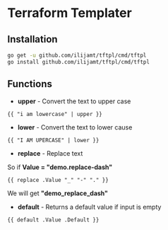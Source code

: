 Terraform Templater
===================

Installation
------------

```bash
go get -u github.com/ilijamt/tftpl/cmd/tftpl
go install github.com/ilijamt/tftpl/cmd/tftpl
```

Functions
---------

* **upper** - Convert the text to upper case
```gotemplate
{{ "i am lowercase" | upper }}
```

* **lower** - Convert the text to lower cause
```gotemplate
{{ "I AM UPERCASE" | lower }}
```
* **replace** - Replace text 

So if **Value = "demo.replace-dash"**

```gotemplate
{{ replace .Value "_" "-" "." }}
```

We will get **"demo_replace_dash"**

* **default** - Returns a default value if input is empty

```gotemplate
{{ default .Value .Default }}
```